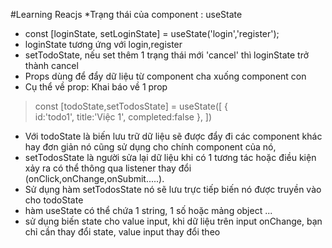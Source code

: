 #Learning Reacjs
*Trạng thái của component : useState
- const [loginState, setLoginState] = useState('login','register');
- loginState tương ứng với login,register
- setTodoState, nếu set thêm 1 trạng thái mới 'cancel' thì loginState trở thành cancel
- Props dùng để đẩy dữ liệu từ component cha xuống component con
- Cụ thể về prop:
Khai báo về 1 prop
> const [todoState,setTodosState] = useState([
>       {   
>            id:'todo1',
>            title:'Việc 1',
>            completed:false
>        },
>])
- Với todoState là biến lưu trữ dữ liệu sẽ được đẩy đi các component khác hay đơn giản nó cũng sử dụng cho chính component của nó,
- setTodosState là người sửa lại dữ liệu khi có 1 tương tác hoặc điều kiện xảy ra có thể thông qua listener thay đổi (onClick,onChange,onSubmit.....).
- Sử dụng hàm setTodosState nó sẽ lưu trực tiếp biến nó được truyền vào cho todoState 
- hàm useState có thể chứa 1 string, 1 số hoặc mảng object ...
- sử dụng biến state cho value input, khi dữ liệu trên input onChange, bạn chỉ cần thay đổi state, value input thay đổi theo

